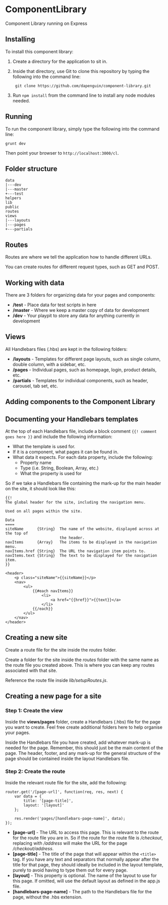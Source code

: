 # ComponentLibrary
Component Library running on Express

## Installing

To install this component library:

1. Create a directory for the application to sit in.
2. Inside that directory, use Git to clone this repository by typing the following into the command line:

		git clone https://github.com/dapenguin/component-library.git
3. Run `npm install` from the command line to install any node modules needed.

## Running

To run the component library, simply type the following into the command line:

	grunt dev

Then point your browser to `http://localhost:3000/cl`.

## Folder structure

```
data
|---dev
|---master
+---test
helpers
lib
public
routes
views
|---layouts
|---pages
+---partials
```

## Routes

Routes are where we tell the application how to handle different URLs.

You can create routes for different request types, such as GET and POST.

## Working with data

There are 3 folders for organizing data for your pages and components:

* **/test** - Place data for test scripts in here
* **/master** - Where we keep a master copy of data for development
* **/dev** - Your playpit to store any data for anything currently in development

## Views

All Handlebars files (.hbs) are kept in the following folders: 

* **/layouts** - Templates for different page layouts, such as single column, double column, with a sidebar, etc.
* **/pages** - Individual pages, such as homepage, login, product details, etc.
* **/partials** - Templates for individual components, such as header, carousel, tab set, etc.

## Adding components to the Component Library


## Documenting your Handlebars templates

At the top of each Handlebars file, include a block comment `{{! comment goes here }}` and include the following information:

* What the template is used for.
* If it is a component, what pages it can be found in.
* What data it expects. For each data property, include the following:
	+ Property name
	+ Type (i.e. String, Boolean, Array, etc.)
	+ What the property is used for

So if we take a Handlebars file containing the mark-up for the main header on the site, it should look like this:

	{{!
	The global header for the site, including the navigation menu.

	Used on all pages within the site.

	Data
	====
	siteName      {String}  The name of the website, displayed across at the top of
	                        the header.
	navItems      {Array}   The items to be displayed in the navigation menu.
	navItems.href {String}  The URL the navigation item points to.
	navItems.text {String}  The text to be displayed for the navigation item.
	}}

	<header>
		<p class="siteName">{{siteName}}</p>
		<nav>
			<ul>
				{{#each navItems}}
					<li>
						<a href="{{href}}">{{text}}</a>
					</li>
				{{/each}}
			</ul>
		</nav>
	</header>

## Creating a new site

Create a route file for the site inside the *routes* folder.

Create a folder for the site inside the *routes* folder with the same name as the route file you created above. This is where you can keep any routes associated with that site.

Reference the route file inside *lib/setupRoutes.js*.


## Creating a new page for a site

### Step 1: Create the view

Inside the **views/pages** folder, create a Handlebars (.hbs) file for the page you want to create. Feel free create additional folders here to help organise your pages.

Inside the Handlebars file you have created, add whatever mark-up is needed for the page. Remember, this should just be the main content of the page. The header, footer, and any mark-up for the general structure of the page should be contained inside the layout Handlebars file.

### Step 2: Create the route

Inside the relevant route file for the site, add the following:

	router.get('/[page-url]', function(req, res, next) {
		var data = {
			title: '[page-title]',
			layout: '[layout]'
		};

		res.render('pages/[handlebars-page-name]', data);
	});

* **[page-url]** - The URL to access this page. This is relevant to the route for the route file you are in. So if the route for the route file is */checkout*, replacing <page-url> with */address* will make the URL for the page */checkout/address*.
* **[page-title]** - The title of the page that will appear within the `<title>` tag. If you have any text and separators that normally appear after the title for that page, they should ideally be included in the layout template, purely to avoid having to type them out for every page.
* **[layout]** - This property is optional. The name of the layout to use for this page. If omitted, will use the default layout as defined in the app.js file. 
* **[handlebars-page-name]** - The path to the Handlebars file for the page, without the .hbs extension.
